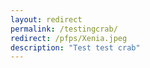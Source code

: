 ```yaml
---
layout: redirect
permalink: /testingcrab/
redirect: /pfps/Xenia.jpeg
description: "Test test crab"
---
```

